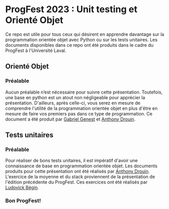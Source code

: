 # ProgFest 2023 : Unit testing et Orienté Objet

Ce repo est utile pour tous ceux qui désirent en apprendre davantage sur la programmation orientée objet avec Python ou sur les tests unitaires. Les documents disponibles
dans ce repo ont été produits dans le cadre du ProgFest à l'Université Laval.


## Orienté Objet
### Préalable
Aucun préalable n’est nécessaire pour suivre cette présentation. Toutefois, une base en python est un atout non négligeable pour apprécier la présentation. D'ailleurs, après celle-ci,
vous serez en mesure de comprendre l'utilité de la programmation orientée objet en plus d'être en mesure de faire vos premiers pas dans ce type de programmation. Ce document a été produit par 
[Gabriel Genest](https://github.com/GabGabG) et [Anthony Drouin](https://github.com/AnthoDrouin).

## Tests unitaires
### Préalable
Pour réaliser de bons tests unitaires, il est impératif d'avoir une connaissance de base en programmation orientée objet. Les documents produits pour cette présentation ont été
réalisés par [Anthony Drouin]((https://github.com/AnthoDrouin)). L'exercice de la moyenne et du stack proviennent de la présentation de l'édition précédente du ProgFest. Ces exercices
ont été réalisés par [Ludovick Bégin](https://github.com/JLBegin).


### Bon ProgFest!
